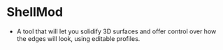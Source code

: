 # ShellMod
- A tool that will let you solidify 3D surfaces and offer control over how the edges will look, using editable profiles.
